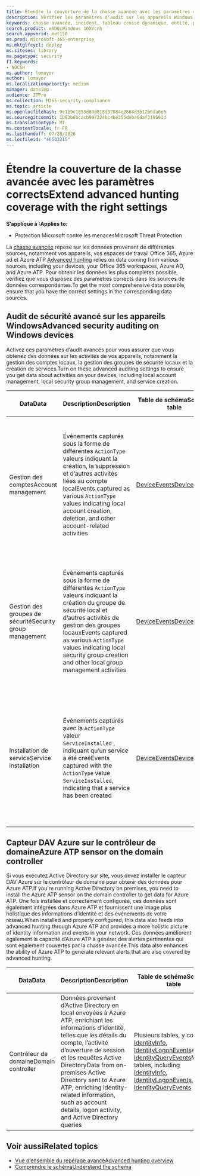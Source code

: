 ```yaml
---
title: Étendre la couverture de la chasse avancée avec les paramètres corrects
description: Vérifier les paramètres d’audit sur les appareils Windows et d’autres paramètres pour vous aider à obtenir les données les plus complètes dans la recherche avancée
keywords: chasse avancée, incident, tableau croisé dynamique, entité, paramètres d’audit, gestion des comptes d’utilisateur, gestion des groupes de sécurité, recherche des menaces, recherche dans les menaces informatiques, recherche, requête, télémétrie, Microsoft 365, protection contre les menaces de Microsoft
search.product: eADQiWindows 10XVcnh
search.appverid: met150
ms.prod: microsoft-365-enterprise
ms.mktglfcycl: deploy
ms.sitesec: library
ms.pagetype: security
f1.keywords:
- NOCSH
ms.author: lomayor
author: lomayor
ms.localizationpriority: medium
manager: dansimp
audience: ITPro
ms.collection: M365-security-compliance
ms.topic: article
ms.openlocfilehash: 9c1b9c1853d80d818d97084e2668d3b12b6da0e6
ms.sourcegitcommit: 1b83b6bcacb997324bc4be355deba6daf319591d
ms.translationtype: MT
ms.contentlocale: fr-FR
ms.lasthandoff: 07/28/2020
ms.locfileid: "46503215"
---
```

# <a name="extend-advanced-hunting-coverage-with-the-right-settings"></a><span data-ttu-id="cfed2-104">Étendre la couverture de la chasse avancée avec les paramètres corrects</span><span class="sxs-lookup"><span data-stu-id="cfed2-104">Extend advanced hunting coverage with the right settings</span></span>

<span data-ttu-id="cfed2-105">**S’applique à :**</span><span class="sxs-lookup"><span data-stu-id="cfed2-105">**Applies to:**</span></span>
- <span data-ttu-id="cfed2-106">Protection Microsoft contre les menaces</span><span class="sxs-lookup"><span data-stu-id="cfed2-106">Microsoft Threat Protection</span></span>

<span data-ttu-id="cfed2-107">La [chasse avancée](advanced-hunting-overview.md) repose sur les données provenant de différentes sources, notamment vos appareils, vos espaces de travail Office 365, Azure ad et Azure ATP.</span><span class="sxs-lookup"><span data-stu-id="cfed2-107">[Advanced hunting](advanced-hunting-overview.md) relies on data coming from various sources, including your devices, your Office 365 workspaces, Azure AD, and Azure ATP.</span></span> <span data-ttu-id="cfed2-108">Pour obtenir les données les plus complètes possible, vérifiez que vous disposez des paramètres corrects dans les sources de données correspondantes.</span><span class="sxs-lookup"><span data-stu-id="cfed2-108">To get the most comprehensive data possible, ensure that you have the correct settings in the corresponding data sources.</span></span>

## <a name="advanced-security-auditing-on-windows-devices"></a><span data-ttu-id="cfed2-109">Audit de sécurité avancé sur les appareils Windows</span><span class="sxs-lookup"><span data-stu-id="cfed2-109">Advanced security auditing on Windows devices</span></span>
<span data-ttu-id="cfed2-110">Activez ces paramètres d’audit avancés pour vous assurer que vous obtenez des données sur les activités de vos appareils, notamment la gestion des comptes locaux, la gestion des groupes de sécurité locaux et la création de services.</span><span class="sxs-lookup"><span data-stu-id="cfed2-110">Turn on these advanced auditing settings to ensure you get data about activities on your devices, including local account management, local security group management, and service creation.</span></span>

| <span data-ttu-id="cfed2-111">Data</span><span class="sxs-lookup"><span data-stu-id="cfed2-111">Data</span></span> | <span data-ttu-id="cfed2-112">Description</span><span class="sxs-lookup"><span data-stu-id="cfed2-112">Description</span></span> | <span data-ttu-id="cfed2-113">Table de schéma</span><span class="sxs-lookup"><span data-stu-id="cfed2-113">Schema table</span></span> | <span data-ttu-id="cfed2-114">Procédure de configuration</span><span class="sxs-lookup"><span data-stu-id="cfed2-114">How to configure</span></span> |
| --- | --- | --- | --- |
| <span data-ttu-id="cfed2-115">Gestion des comptes</span><span class="sxs-lookup"><span data-stu-id="cfed2-115">Account management</span></span> | <span data-ttu-id="cfed2-116">Événements capturés sous la forme de différentes `ActionType` valeurs indiquant la création, la suppression et d’autres activités liées au compte local</span><span class="sxs-lookup"><span data-stu-id="cfed2-116">Events captured as various `ActionType` values indicating local account creation, deletion, and other account-related activities</span></span> | [<span data-ttu-id="cfed2-117">DeviceEvents</span><span class="sxs-lookup"><span data-stu-id="cfed2-117">DeviceEvents</span></span>](advanced-hunting-deviceevents-table.md) | <span data-ttu-id="cfed2-118">-Déployer une stratégie d’audit de sécurité avancée : [audit User Account Management](https://docs.microsoft.com/windows/security/threat-protection/auditing/audit-user-account-management)</span><span class="sxs-lookup"><span data-stu-id="cfed2-118">- Deploy an advanced security audit policy: [Audit User Account Management](https://docs.microsoft.com/windows/security/threat-protection/auditing/audit-user-account-management)</span></span><br> <span data-ttu-id="cfed2-119">- [En savoir plus sur les stratégies d’audit de sécurité avancées](https://docs.microsoft.com/windows/security/threat-protection/auditing/advanced-security-auditing)</span><span class="sxs-lookup"><span data-stu-id="cfed2-119">- [Learn about advanced security audit policies](https://docs.microsoft.com/windows/security/threat-protection/auditing/advanced-security-auditing)</span></span> |
| <span data-ttu-id="cfed2-120">Gestion des groupes de sécurité</span><span class="sxs-lookup"><span data-stu-id="cfed2-120">Security group management</span></span> | <span data-ttu-id="cfed2-121">Événements capturés sous la forme de différentes `ActionType` valeurs indiquant la création du groupe de sécurité local et d’autres activités de gestion des groupes locaux</span><span class="sxs-lookup"><span data-stu-id="cfed2-121">Events captured as various `ActionType` values indicating local security group creation and other local group management activities</span></span> | [<span data-ttu-id="cfed2-122">DeviceEvents</span><span class="sxs-lookup"><span data-stu-id="cfed2-122">DeviceEvents</span></span>](advanced-hunting-deviceevents-table.md) | <span data-ttu-id="cfed2-123">-Déployer une stratégie d’audit de sécurité avancée : [gestion des groupes de sécurité d’audit](https://docs.microsoft.com/windows/security/threat-protection/auditing/audit-security-group-management)</span><span class="sxs-lookup"><span data-stu-id="cfed2-123">- Deploy an advanced security audit policy: [Audit Security Group Management](https://docs.microsoft.com/windows/security/threat-protection/auditing/audit-security-group-management)</span></span><br> <span data-ttu-id="cfed2-124">- [En savoir plus sur les stratégies d’audit de sécurité avancées](https://docs.microsoft.com/windows/security/threat-protection/auditing/advanced-security-auditing)</span><span class="sxs-lookup"><span data-stu-id="cfed2-124">- [Learn about advanced security audit policies](https://docs.microsoft.com/windows/security/threat-protection/auditing/advanced-security-auditing)</span></span> |
| <span data-ttu-id="cfed2-125">Installation de service</span><span class="sxs-lookup"><span data-stu-id="cfed2-125">Service installation</span></span> | <span data-ttu-id="cfed2-126">Événements capturés avec la `ActionType` valeur `ServiceInstalled` , indiquant qu’un service a été créé</span><span class="sxs-lookup"><span data-stu-id="cfed2-126">Events captured with the `ActionType` value `ServiceInstalled`, indicating that a service has been created</span></span> | [<span data-ttu-id="cfed2-127">DeviceEvents</span><span class="sxs-lookup"><span data-stu-id="cfed2-127">DeviceEvents</span></span>](advanced-hunting-deviceevents-table.md) | <span data-ttu-id="cfed2-128">-Déployer une stratégie d’audit de sécurité avancée : [audit Security System extension](https://docs.microsoft.com/windows/security/threat-protection/auditing/audit-security-system-extension)</span><span class="sxs-lookup"><span data-stu-id="cfed2-128">- Deploy an advanced security audit policy: [Audit Security System Extension](https://docs.microsoft.com/windows/security/threat-protection/auditing/audit-security-system-extension)</span></span><br> <span data-ttu-id="cfed2-129">- [En savoir plus sur les stratégies d’audit de sécurité avancées](https://docs.microsoft.com/windows/security/threat-protection/auditing/advanced-security-auditing)</span><span class="sxs-lookup"><span data-stu-id="cfed2-129">- [Learn about advanced security audit policies](https://docs.microsoft.com/windows/security/threat-protection/auditing/advanced-security-auditing)</span></span> |

## <a name="azure-atp-sensor-on-the-domain-controller"></a><span data-ttu-id="cfed2-130">Capteur DAV Azure sur le contrôleur de domaine</span><span class="sxs-lookup"><span data-stu-id="cfed2-130">Azure ATP sensor on the domain controller</span></span>
<span data-ttu-id="cfed2-131">Si vous exécutez Active Directory sur site, vous devez installer le capteur DAV Azure sur le contrôleur de domaine pour obtenir des données pour Azure ATP.</span><span class="sxs-lookup"><span data-stu-id="cfed2-131">If you're running Active Directory on premises, you need to install the Azure ATP sensor on the domain controller to get data for Azure ATP.</span></span> <span data-ttu-id="cfed2-132">Une fois installée et correctement configurée, ces données sont également intégrées dans Azure ATP et fournissent une image plus holistique des informations d’identité et des événements de votre réseau.</span><span class="sxs-lookup"><span data-stu-id="cfed2-132">When installed and properly configured, this data also feeds into advanced hunting through Azure ATP and provides a more holistic picture of identity information and events in your network.</span></span> <span data-ttu-id="cfed2-133">Ces données améliorent également la capacité d’Azure ATP à générer des alertes pertinentes qui sont également couvertes par la chasse avancée.</span><span class="sxs-lookup"><span data-stu-id="cfed2-133">This data also enhances the ability of Azure ATP to generate relevant alerts that are also covered by advanced hunting.</span></span> 

| <span data-ttu-id="cfed2-134">Data</span><span class="sxs-lookup"><span data-stu-id="cfed2-134">Data</span></span> | <span data-ttu-id="cfed2-135">Description</span><span class="sxs-lookup"><span data-stu-id="cfed2-135">Description</span></span> | <span data-ttu-id="cfed2-136">Table de schéma</span><span class="sxs-lookup"><span data-stu-id="cfed2-136">Schema table</span></span> | <span data-ttu-id="cfed2-137">Procédure de configuration</span><span class="sxs-lookup"><span data-stu-id="cfed2-137">How to configure</span></span> |
| --- | --- | --- | --- |
| <span data-ttu-id="cfed2-138">Contrôleur de domaine</span><span class="sxs-lookup"><span data-stu-id="cfed2-138">Domain controller</span></span> | <span data-ttu-id="cfed2-139">Données provenant d’Active Directory en local envoyées à Azure ATP, enrichiant les informations d’identité, telles que les détails du compte, l’activité d’ouverture de session et les requêtes Active Directory</span><span class="sxs-lookup"><span data-stu-id="cfed2-139">Data from on-premises Active Directory sent to Azure ATP, enriching identity-related information, such as account details, logon activity, and Active Directory queries</span></span> | <span data-ttu-id="cfed2-140">Plusieurs tables, y compris [IdentityInfo](advanced-hunting-identityinfo-table.md), [IdentityLogonEvents](advanced-hunting-identitylogonevents-table.md)et [IdentityQueryEvents](advanced-hunting-identityqueryevents-table.md)</span><span class="sxs-lookup"><span data-stu-id="cfed2-140">Multiple tables, including [IdentityInfo](advanced-hunting-identityinfo-table.md), [IdentityLogonEvents](advanced-hunting-identitylogonevents-table.md), and [IdentityQueryEvents](advanced-hunting-identityqueryevents-table.md)</span></span>  | [<span data-ttu-id="cfed2-141">Installer le capteur ATP Azure</span><span class="sxs-lookup"><span data-stu-id="cfed2-141">Install the Azure ATP sensor</span></span>](https://docs.microsoft.com/azure-advanced-threat-protection/install-atp-step4)|

## <a name="related-topics"></a><span data-ttu-id="cfed2-142">Voir aussi</span><span class="sxs-lookup"><span data-stu-id="cfed2-142">Related topics</span></span>
- [<span data-ttu-id="cfed2-143">Vue d’ensemble du repérage avancé</span><span class="sxs-lookup"><span data-stu-id="cfed2-143">Advanced hunting overview</span></span>](advanced-hunting-overview.md)
- [<span data-ttu-id="cfed2-144">Comprendre le schéma</span><span class="sxs-lookup"><span data-stu-id="cfed2-144">Understand the schema</span></span>](advanced-hunting-schema-tables.md)